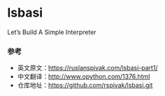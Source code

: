 # lsbasi
Let’s Build A Simple Interpreter


### 参考
+ 英文原文：https://ruslanspivak.com/lsbasi-part1/
+ 中文翻译：http://www.opython.com/1376.html
+ 仓库地址：https://github.com/rspivak/lsbasi.git